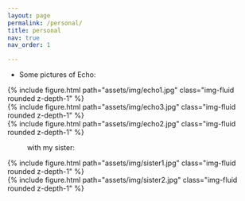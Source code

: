 ```yaml
---
layout: page
permalink: /personal/
title: personal
nav: true
nav_order: 1

---
```


- Some pictures of Echo:

<div class="row justify-content-sm-center">
    <div class="col-sm-3 mt-3 mt-md-0">
        {% include figure.html path="assets/img/echo1.jpg" class="img-fluid rounded z-depth-1" %}
    </div>
    <div class="col-sm-3 mt-3 mt-md-0">
        {% include figure.html path="assets/img/echo3.jpg" class="img-fluid rounded z-depth-1" %}
    </div>
    <div class="col-sm-3 mt-3 mt-md-0">
        {% include figure.html path="assets/img/echo2.jpg" class="img-fluid rounded z-depth-1" %}
    </div>
</div>

&nbsp;&nbsp;&nbsp;&nbsp;&nbsp;&nbsp;&nbsp;&nbsp;&nbsp; with my sister:
<div class="row justify-content-sm-center">
    <div class="col-sm-4 mt-5 mt-md-0">
        {% include figure.html path="assets/img/sister1.jpg" class="img-fluid rounded z-depth-1" %}
    </div>
    <div class="col-sm-4 mt-5 mt-md-0">
        {% include figure.html path="assets/img/sister2.jpg" class="img-fluid rounded z-depth-1" %}
    </div>
</div>
